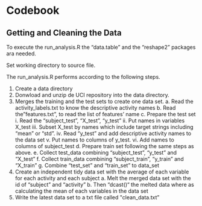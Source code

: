 Codebook
========
Getting and Cleaning the Data
-----------------------------

To execute the run_analysis.R the “data.table” and the “reshape2” packages ara needed.

Set working directory to source file.

The run_analysis.R performs according to the following steps.

  1. Create a data directory
  2. Donwload and unzip de UCI repository into the data directory.
  3. Merges the training and the test sets to create one data set.
    a. Read the activity_labels.txt to know the descriptive activity names
    b. Read the”features.txt”, to read the list of features’ name
    c. Prepare the test set
      i. Read the “subject_test”, “X_test”, “y_test”
      ii. Put names in variables X_test
      iii. Subset X_test  by names which include target strings including “mean” or “std”.
      iv. Read “y_test” and add descriptive activity names to the data set
      v. Put names to columns of y_test.
      vi. Add names to columns of subject_test
    d. Prepare train set following the same steps as above.
    e. Collect test_data combining “subject_test”, “y_test” and “X_test”
    f. Collect train_data combining “subject_train”, “y_train” and “X_train”
    g. Combine “test_set” and “train_set” to data_set
  4. Create an independent tidy data set with the average of each variable for each activity and each subject
    a. Melt the merged data set with the id of “subject” and “activity”
    b. Then “dcast()“ the melted data where as calculating the mean of each variables in the data set
  5. Write the latest data set to a txt file called "clean_data.txt” 

